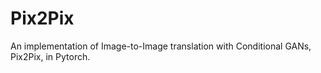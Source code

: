 # Pix2Pix
An implementation of Image-to-Image translation with Conditional GANs, Pix2Pix, in Pytorch.  
